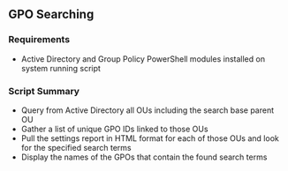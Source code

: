 ## GPO Searching

### Requirements

- Active Directory and Group Policy PowerShell modules installed on system running script

### Script Summary

- Query from Active Directory all OUs including the search base parent OU
- Gather a list of unique GPO IDs linked to those OUs
- Pull the settings report in HTML format for each of those OUs and look for the specified search terms
- Display the names of the GPOs that contain the found search terms

